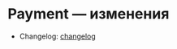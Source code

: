 # Payment — изменения
- Changelog: [changelog](../../modules/backend-payment/backend-payment-service/changelog.md)
